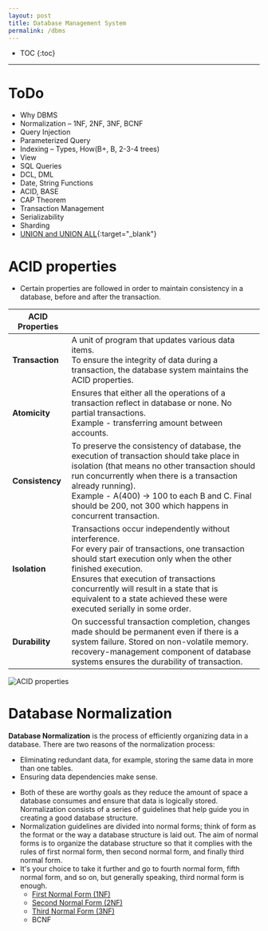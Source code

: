 ```yaml
---
layout: post
title: Database Management System
permalink: /dbms
---
```


- TOC
{:toc}

---

# ToDo
- Why DBMS
- Normalization – 1NF, 2NF, 3NF, BCNF
- Query Injection
- Parameterized Query
- Indexing – Types, How(B+, B, 2-3-4 trees)
- View
- SQL Queries
- DCL, DML
- Date, String Functions
- ACID, BASE
- CAP Theorem
- Transaction Management
- Serializability
- Sharding
- [UNION and UNION ALL](https://www.java67.com/2014/09/difference-between-union-vs-union-all-in-SQL.html?m=1){:target="_blank"}

# ACID properties

- Certain properties are followed in order to maintain consistency in a database, before and after the transaction.

|ACID Properties||
|---|---|
|**Transaction**|A unit of program that updates various data items.<br>To ensure the integrity of data during a transaction, the database system maintains the ACID properties.|
|**Atomicity**|Ensures that either all the operations of a transaction reflect in database or none. No partial transactions.<br>Example - transferring amount between accounts.|
|**Consistency**|To preserve the consistency of database, the execution of transaction should take place in isolation (that means no other transaction should run concurrently when there is a transaction already running).<br>Example - A(400) -> 100 to each B and C. Final should be 200, not 300 which happens in concurrent transaction.|
|**Isolation**|Transactions occur independently without interference.<br>For every pair of transactions, one transaction should start execution only when the other finished execution.<br>Ensures that execution of transactions concurrently will result in a state that is equivalent to a state achieved these were executed serially in some order.|
|**Durability**|On successful transaction completion, changes made should be permanent even if there is a system failure. Stored on non-volatile memory.<br>recovery-management component of database systems ensures the durability of transaction.|

![ACID properties]({{site.cdn}}/cse/dbms/ACID%20Properties.jpg)

# Database Normalization

**Database Normalization** is the process of efficiently organizing data in a database. There are two reasons of the normalization process:
- Eliminating redundant data, for example, storing the same data in more than one tables.
- Ensuring data dependencies make sense.

* Both of these are worthy goals as they reduce the amount of space a database consumes and ensure that data is logically stored. Normalization consists of a series of guidelines that help guide you in creating a good database structure.
* Normalization guidelines are divided into normal forms; think of form as the format or the way a database structure is laid out. The aim of normal forms is to organize the database structure so that it complies with the rules of first normal form, then second normal form, and finally third normal form.
* It's your choice to take it further and go to fourth normal form, fifth normal form, and so on, but generally speaking, third normal form is enough.
	- [First Normal Form (1NF)](https://www.tutorialspoint.com/sql/first-normal-form.htm)
	- [Second Normal Form (2NF)](https://www.tutorialspoint.com/sql/second-normal-form.htm)
	- [Third Normal Form (3NF)](https://www.tutorialspoint.com/sql/third-normal-form.htm)
    - BCNF
